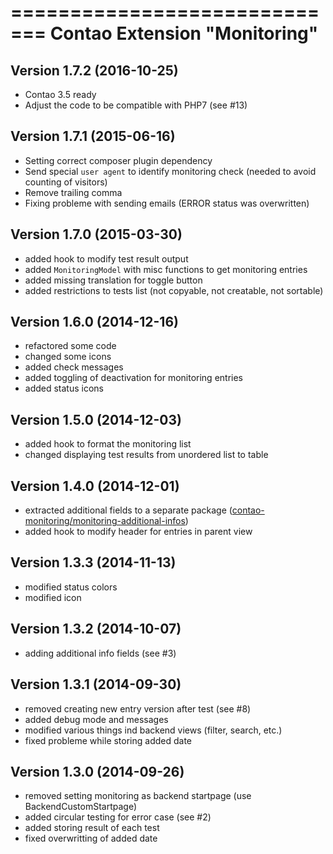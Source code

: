 =============================
Contao Extension "Monitoring"
=============================

Version 1.7.2 (2016-10-25)
--------------------------
- Contao 3.5 ready
- Adjust the code to be compatible with PHP7 (see #13)

Version 1.7.1 (2015-06-16)
--------------------------
- Setting correct composer plugin dependency
- Send special `user agent` to identify monitoring check (needed to avoid counting of visitors)
- Remove trailing comma
- Fixing probleme with sending emails (ERROR status was overwritten)

Version 1.7.0 (2015-03-30)
--------------------------
- added hook to modify test result output
- added `MonitoringModel` with misc functions to get monitoring entries
- added missing translation for toggle button
- added restrictions to tests list (not copyable, not creatable, not sortable)

Version 1.6.0 (2014-12-16)
--------------------------
- refactored some code
- changed some icons
- added check messages
- added toggling of deactivation for monitoring entries
- added status icons

Version 1.5.0 (2014-12-03)
--------------------------
- added hook to format the monitoring list
- changed displaying test results from unordered list to table

Version 1.4.0 (2014-12-01)
--------------------------
- extracted additional fields to a separate package ([contao-monitoring/monitoring-additional-infos](https://packagist.org/packages/contao-monitoring/monitoring-additional-infos))
- added hook to modify header for entries in parent view

Version 1.3.3 (2014-11-13)
--------------------------
- modified status colors
- modified icon

Version 1.3.2 (2014-10-07)
--------------------------
- adding additional info fields (see #3)

Version 1.3.1 (2014-09-30)
--------------------------
- removed creating new entry version after test (see #8)
- added debug mode and messages
- modified various things ind backend views (filter, search, etc.)
- fixed probleme while storing added date

Version 1.3.0 (2014-09-26)
--------------------------
- removed setting monitoring as backend startpage (use BackendCustomStartpage)
- added circular testing for error case (see #2)
- added storing result of each test
- fixed overwritting of added date